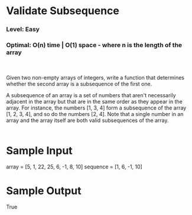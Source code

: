 # Validate Subsequence

### Level: Easy
### Optimal: O(n) time | O(1) space - where n is the length of the array
<br></br>
Given two non-empty arrays of integers, write a function that determines whether the second array is a subsequence of the first one.

A subsequence of an array is a set of numbers that aren't necessarily adjacent in the array but that are in the same order as they appear in the array. For instance, the numbers [1, 3, 4] form a subsequence of the array [1, 2, 3, 4], and so do the numbers [2, 4]. Note that a single number in an array and the array itself are both valid subsequences of the array.
<br/><br/>
# Sample Input
array = [5, 1, 22, 25, 6, -1, 8, 10]
sequence = [1, 6, -1, 10]

# Sample Output
True
